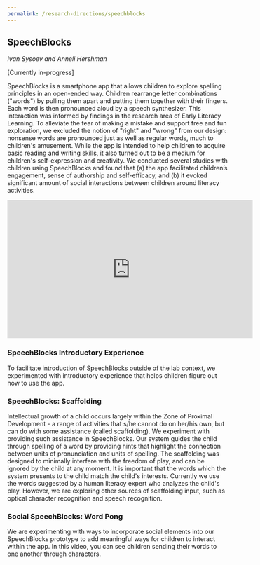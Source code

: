 ```yaml
---
permalink: /research-directions/speechblocks
---
```


## SpeechBlocks
*Ivan Sysoev and Anneli Hershman*

[Currently in-progress]

SpeechBlocks is a smartphone app that allows children to explore spelling principles in an open-ended way. Children rearrange letter combinations ("words") by pulling them apart and putting them together with their fingers. Each word is then pronounced aloud by a speech synthesizer. This interaction was informed by findings in the research area of Early Literacy Learning. To alleviate the fear of making a mistake and support free and fun exploration, we excluded the notion of "right" and "wrong" from our design: nonsense words are pronounced just as well as regular words, much to children's amusement. While the app is intended to help children to acquire basic reading and writing skills, it also turned out to be a medium for children's self-expression and creativity. We conducted several studies with children using SpeechBlocks and found that (a) the app facilitated children’s engagement, sense of authorship and self-efficacy, and (b) it evoked significant amount of social interactions between children around literacy activities.

<iframe width="560" height="315" src="https://www.youtube.com/embed/eQmpQYfhUf0" frameborder="0" allowfullscreen></iframe>

### SpeechBlocks Introductory Experience

To facilitate introduction of SpeechBlocks outside of the lab context, we experimented with introductory experience that helps children figure out how to use the app.

<div id="scaffolding"></div>

### SpeechBlocks: Scaffolding

Intellectual growth of a child occurs largely within the Zone of Proximal Development - a range of activities that s/he cannot do on her/his own, but can do with some assistance (called scaffolding). We experiment with providing such assistance in SpeechBlocks. Our system guides the child through spelling of a word by providing hints that highlight the connection between units of pronunciation and units of spelling. The scaffolding was designed to minimally interfere with the freedom of play, and can be ignored by the child at any moment. It is important that the words which the system presents to the child match the child's interests. Currently we use the words suggested by a human literacy expert who analyzes the child's play. However, we are exploring other sources of scaffolding input, such as optical character recognition and speech recognition.

### Social SpeechBlocks: Word Pong

We are experimenting with ways to incorporate social elements into our SpeechBlocks prototype to add meaningful ways for children to interact within the app. In this video, you can see children sending their words to one another through characters.
